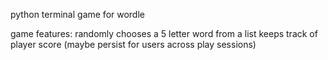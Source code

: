 python terminal game for wordle

game features:
    randomly chooses a 5 letter word from a list
    keeps track of player score (maybe persist for users across play sessions)